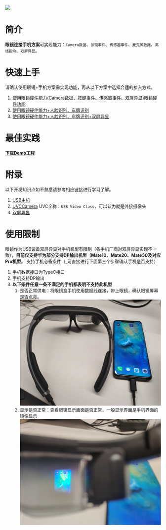 <!-- toc -->        

![](media/glassConnectMobile.png)

# 简介

**眼镜连接手机方案**可实现能力：`Camera数据`、`按键事件`、`传感器事件`、`麦克风数据`、`离线指令`、`双屏异显`。

# 快速上手

请确认使用眼镜+手机方案需实现功能，再从以下方案中选择合适的接入方式。

1. [使用眼镜硬件能力(Camera数据、按键事件、传感器事件、双屏异显)眼镜硬件功能](glass_hardware.md#简介)
2. [使用眼镜硬件能力+人脸识别、车牌识别](ai.md)
3. [使用眼镜硬件能力+人脸识别、车牌识别+双屏异显](glass_ai_presentation.md)

# 最佳实践

**[下载Demo工程](https://static.rokidcdn.com/sdk/sdk_glassmobile_demo-177ebe7.zip)**


# 附录

以下开发知识点如不熟悉请参考相应链接进行学习了解。

1. [USB主机](https://developer.android.com/guide/topics/connectivity/usb/host?hl=zh-cn)
2. [UVCCamera](https://github.com/jiangdongguo/AndroidUSBCamera) UVC全称：`USB Video Class`，可以认为就是外接摄像头
3. [双屏异显](https://developer.android.com/reference/android/app/Presentation)

# 使用限制

眼镜作为USB设备双屏异显对手机机型有限制（各手机厂商对双屏异显实现不一致），**目前仅支持华为部分支持DP输出机型（Mate10、Mate20、Mate30及对应Pro机型**。
支持手机必备条件（_可直接进行下面第三个步骤确认手机是否支持）
    
 1. 手机数据接口为TypeC接口
 2. 手机支持DP输出
 3. **以下条件任意一条不满足的手机都表明不支持此机型**
    1. 是否正常供电：将眼镜盒手机使用数据线连接，带上眼镜，确认眼镜屏幕是否点亮。 ![步骤一](media/手机支持2.jpeg "是否正常供电")
    2. 显示是否正常：查看眼镜显示画面是否正常，一般显示界面是手机界面的镜像显示 ![步骤二](media/手机支持1.jpeg "显示是否正常")
       
    






